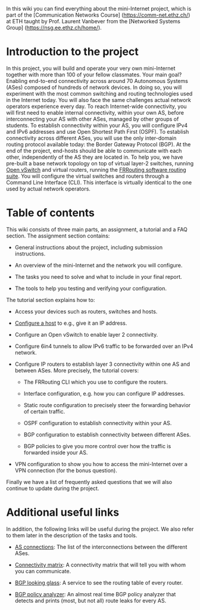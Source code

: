 In this wiki you can find everything about the mini-Internet project,
which is part of the [Communication Networks Course] (https://comm-net.ethz.ch/) at ETH taught by Prof. Laurent Vanbever
from the [Networked Systems Group] (https://nsg.ee.ethz.ch/home/).

# Introduction to the project
In this project, you will build and operate your very own mini-Internet
together with more than 100 of your fellow classmates. Your main goal? Enabling
end-to-end connectivity across around 70 Autonomous Systems (ASes) composed
of hundreds of network devices. In doing so, you will experiment with the most
common switching and routing technologies used in the Internet today. You will
also face the same challenges actual network operators experience every day.
To reach Internet-wide connectivity, you will first need to enable internal
connectivity, within your own AS, before interconnecting your AS with
other ASes, managed by other groups of students. To establish connectivity
within your AS, you will configure IPv4 and IPv6 addresses and use Open
Shortest Path First (OSPF). To establish connectivity across different
ASes, you will use the only inter-domain routing protocol available today: the
Border Gateway Protocol (BGP). At the end of the project, end-hosts should
be able to communicate with each other, independently of the AS they are
located in.
To help you, we have pre-built a base network topology on top of virtual
layer-2 switches, running [Open vSwitch](https://www.openvswitch.org/) and
virtual routers, running the [FRRouting software routing suite](https://frrouting.org/).
You will configure the virtual switches and routers through a Command Line Interface (CLI).
This interface is virtually identical to the one used by actual network operators.

# Table of contents
This wiki consists of three main parts, an assignment, a tutorial and a FAQ section. The assignment section contains:


* General instructions about the project, including submission instructions.

* An overview of the mini-Internet and the network you will configure.

* The tasks you need to solve and what to include in your final report.

* The tools to help you testing and verifying your configuration.

The tutorial section explains how to:


* Access your devices such as routers, switches and hosts.

* [Configure a host](https://gitlab.ethz.ch/nsg/lectures/lec_commnet/projects/2021/routing_project/assignment/-/wikis/2.-Tutorial/2.2-Configuring-a-host) to e.g., give it an IP address.

* Configure an Open vSwitch to enable layer 2 connectivity.

* Configure 6in4 tunnels to allow IPv6 traffic to be forwarded over an IPv4 network.
* Configure IP routers to establish layer 3 connectivity within one AS and between ASes. More precisely, the tutorial covers:

   * The FRRouting CLI which you use to configure the routers.

   * Interface configuration, e.g. how you can configure IP addresses.

   * Static route configuration to precisely steer the forwarding behavior of certain traffic.

   * OSPF configuration to establish connectivity within your AS.

   * BGP configuration to establish connectivity between different ASes.

   * BGP policies to give you more control over how the traffic is forwarded inside your AS.



* VPN configuration to show you how to access the mini-Internet over a VPN connection (for the bonus question).

Finally we have a list of frequently asked questions that we will also continue to update during the project.

# Additional useful links
In addition, the following links will be useful during the project. We also refer to them later in the description of the tasks and tools.


* [AS connections](https://comm-net.ethz.ch/routing_project/as_connections): The list of the interconnections between the different ASes.

* [Connectivity matrix](https://comm-net.ethz.ch/routing_project/matrix/matrix.html): A connectivity matrix that will tell you with whom you can communicate.

* [BGP looking glass](https://comm-net.ethz.ch/routing_project/looking_glass/G1/NEWY.txt): A service to see the routing table of every router.

* [BGP policy analyzer](https://comm-net.ethz.ch/routing_project/bgp_analyzer/analysis.html): An almost real time BGP policy analyzer that detects and prints (most, but not all) route leaks for every AS.
